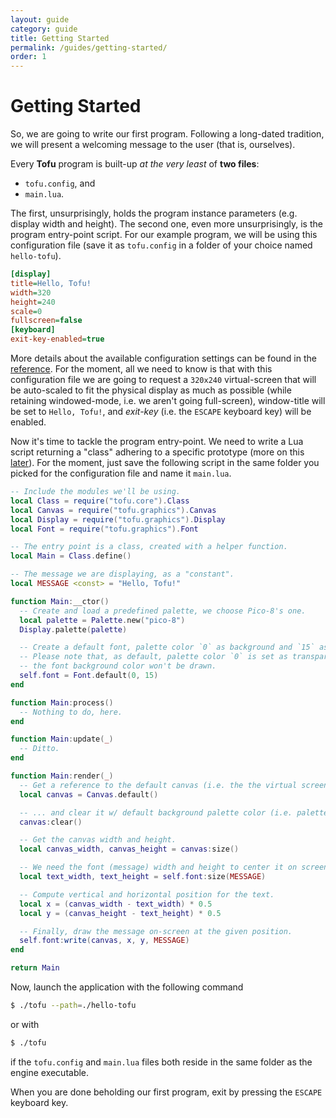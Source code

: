 ```yaml
---
layout: guide
category: guide
title: Getting Started
permalink: /guides/getting-started/
order: 1
---
```

# Getting Started

So, we are going to write our first program. Following a long-dated tradition, we will present a welcoming message to the user (that is, ourselves).

Every **Tofu** program is built-up *at the very least* of **two files**:

* `tofu.config`, and
* `main.lua`.

The first, unsurprisingly, holds the program instance parameters (e.g. display width and height). The second one, even more unsurprisingly, is the program entry-point script. For our example program, we will be using this configuration file (save it as `tofu.config` in a folder of your choice named `hello-tofu`).

```ini
[display]
title=Hello, Tofu!
width=320
height=240
scale=0
fullscreen=false
[keyboard]
exit-key-enabled=true
```

More details about the available configuration settings can be found in the [reference](/guides/configuration-file). For the moment, all we need to know is that with this configuration file we are going to request a `320x240` virtual-screen that will be auto-scaled to fit the physical display as much as possible (while retaining windowed-mode, i.e. we aren't going full-screen), window-title will be set to `Hello, Tofu!`, and *exit-key* (i.e. the `ESCAPE` keyboard key) will be enabled.

Now it's time to tackle the program entry-point. We need to write a Lua script returning a "class" adhering to a specific prototype (more on this [later](/guides/entry-point)). For the moment, just save the following script in the same folder you picked for the configuration file and name it `main.lua`.

```lua
-- Include the modules we'll be using.
local Class = require("tofu.core").Class
local Canvas = require("tofu.graphics").Canvas
local Display = require("tofu.graphics").Display
local Font = require("tofu.graphics").Font

-- The entry point is a class, created with a helper function.
local Main = Class.define()

-- The message we are displaying, as a "constant".
local MESSAGE <const> = "Hello, Tofu!"

function Main:__ctor()
  -- Create and load a predefined palette, we choose Pico-8's one.
  local palette = Palette.new("pico-8")
  Display.palette(palette)

  -- Create a default font, palette color `0` as background and `15` as foreground.
  -- Please note that, as default, palette color `0` is set as transparent. This means that
  -- the font background color won't be drawn.
  self.font = Font.default(0, 15)
end

function Main:process()
  -- Nothing to do, here.
end

function Main:update(_)
  -- Ditto.
end

function Main:render(_)
  -- Get a reference to the default canvas (i.e. the the virtual screen)...
  local canvas = Canvas.default()

  -- ... and clear it w/ default background palette color (i.e. palette index #0).
  canvas:clear()

  -- Get the canvas width and height.
  local canvas_width, canvas_height = canvas:size()

  -- We need the font (message) width and height to center it on screen.
  local text_width, text_height = self.font:size(MESSAGE)

  -- Compute vertical and horizontal position for the text.
  local x = (canvas_width - text_width) * 0.5
  local y = (canvas_height - text_height) * 0.5

  -- Finally, draw the message on-screen at the given position.
  self.font:write(canvas, x, y, MESSAGE)
end

return Main
```

Now, launch the application with the following command

```bash
$ ./tofu --path=./hello-tofu
```

or with

```bash
$ ./tofu
```

if the `tofu.config` and `main.lua` files both reside in the same folder as the engine executable.

When you are done beholding our first program, exit by pressing the `ESCAPE` keyboard key.

